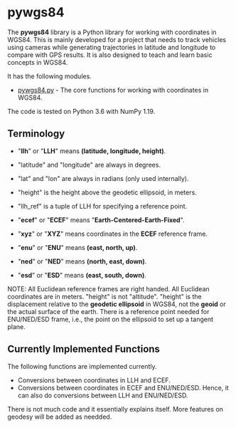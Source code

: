 # pywgs84

The **pywgs84** library is a Python library for working with coordinates in WGS84. This is mainly developed for a project that needs to track vehicles using cameras while generating trajectories in latitude and longitude to compare with GPS results. It is also designed to teach and learn basic concepts in WGS84.

It has the following modules.

* [pywgs84.py](https://github.com/duolu/pywgs84/blob/master/pywgs84.py) - The core functions for working with coordinates in WGS84.

The code is tested on Python 3.6 with NumPy 1.19.

## Terminology

* "**llh**" or "**LLH**" means **(latitude, longitude, height)**.
* "latitude" and "longitude" are always in degrees.
* "lat" and "lon" are always in radians (only used internally).
* "height" is the height above the geodetic ellipsoid, in meters.
* "llh_ref" is a tuple of LLH for specifying a reference point.

* "**ecef**" or "**ECEF**" means "**Earth-Centered-Earth-Fixed**".
* "**xyz**" or "**XYZ**" means coordinates in the **ECEF** reference frame.
* "**enu**" or "**ENU**" means **(east, north, up)**.
* "**ned**" or "**NED**" means **(north, east, down)**.
* "**esd**" or "**ESD**" means **(east, south, down)**.

NOTE: All Euclidean reference frames are right handed. All Euclidean coordinates are in meters. "height" is not "altitude". "height" is the displacement relative to the **geodetic ellipsoid** in WGS84, not the **geoid** or the actual surface of the earth. There is a reference point needed for ENU/NED/ESD frame, i.e., the point on the ellipsoid to set up a tangent plane.


## Currently Implemented Functions

The following functions are implemented currently.

* Conversions between coordinates in LLH and ECEF.
* Conversions between coordinates in ECEF and ENU/NED/ESD. Hence, it can also do conversions between LLH and ENU/NED/ESD.

There is not much code and it essentially explains itself. More features on geodesy will be added as needded.

